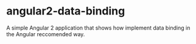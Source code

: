 # angular2-data-binding


A simple Angular 2 application that shows how implement data binding in the Angular reccomended way.

